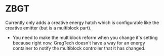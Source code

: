 # ZBGT

Currently only adds a creative energy hatch which is configurable like the creative emitter (but is a multiblock part).
- You need to make the multiblock reform when you change it's setting because right now, GregTech doesn't have a way for an energy container to notify the multiblock controller that it has changed.